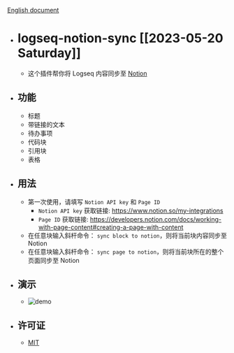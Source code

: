 [English document](./README.md)

- # logseq-notion-sync [[2023-05-20 Saturday]]
	- 这个插件帮你将 Logseq 内容同步至 [Notion](https://notion.so/)
- ## 功能
	- 标题
	- 带链接的文本
	- 待办事项
	- 代码块
	- 引用块
	- 表格
- ## 用法
	- 第一次使用，请填写 `Notion API key` 和 `Page ID`
		- `Notion API key` 获取链接: https://www.notion.so/my-integrations
		- `Page ID` 获取链接: https://developers.notion.com/docs/working-with-page-content#creating-a-page-with-content
	- 在任意块输入斜杆命令： `sync block to notion`，则将当前块内容同步至 Notion
	- 在任意块输入斜杆命令： `sync page to notion`，则将当前块所在的整个页面同步至 Notion
- ## 演示
	- ![demo](./logseq-to-notion.gif)
- ## 许可证
	- [MIT](https://choosealicense.com/licenses/mit/)
